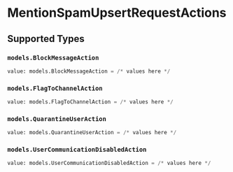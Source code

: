 # MentionSpamUpsertRequestActions


## Supported Types

### `models.BlockMessageAction`

```python
value: models.BlockMessageAction = /* values here */
```

### `models.FlagToChannelAction`

```python
value: models.FlagToChannelAction = /* values here */
```

### `models.QuarantineUserAction`

```python
value: models.QuarantineUserAction = /* values here */
```

### `models.UserCommunicationDisabledAction`

```python
value: models.UserCommunicationDisabledAction = /* values here */
```

